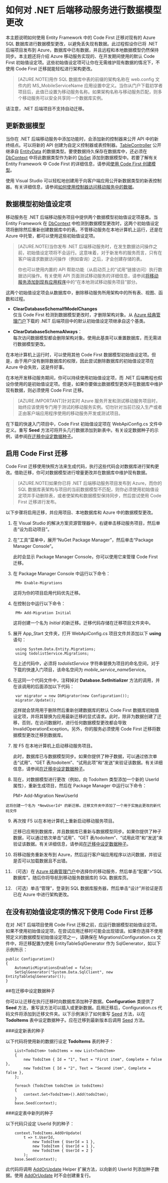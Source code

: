 <properties 
	pageTitle="如何对 .NET 后端移动服务进行数据模型更改" 
	description="本主题介绍数据模型初始值设定项，以及如何在 .NET 后端移动服务进行数据模型更改。" 
	services="mobile-services" 
	documentationCenter="" 
	authors="ggailey777" 
	writer="glenga" 
	manager="dwrede" 
	editor=""/>

<tags 
	ms.service="mobile-services" 
	ms.date="02/07/2016"
	wacn.date="03/28/2016"/>

# 如何对 .NET 后端移动服务进行数据模型更改


本主题说明如何使用 Entity Framework 中的 Code First 迁移对现有的 Azure SQL 数据库进行数据模型更改，以避免丢失现有数据。此过程假设你已将 .NET 后端项目发布到 Azure，数据库中已有数据，并且远程和本地数据模型仍然保持同步。本主题还将介绍 Azure 移动服务实现的、在开发期间使用的默认 Code First 初始值设定项。这些初始值设定项可让你在无需维护现有数据的情况下，不使用 Code First 迁移就能轻松进行架构更改。

>[AZURE.NOTE]用作 SQL 数据库中表的前缀的架构名称在 web.config 文件内的 MS\_MobileServiceName 应用设置中定义。当你从门户下载初学者项目后，此值已设置为移动服务名称。如果架构名称与移动服务匹配，则多个移动服务可以安全共享同一个数据库实例。

请注意，.NET 后端项目不支持自动迁移。

## 更新数据模型

当你在 .NET 后端移动服务中添加功能时，会添加新的控制器来公开 API 中的新终结点。可以将新的 API 创建为自定义控制器或表控制器。[TableController<TEntity>] 公开继承自 [EntityData] 的数据类型。要使数据持久保存在数据库中，还必须在 [DbContext] 中将此数据类型作为新的 [DbSet<T>] 添加到数据模型中。若要了解有关 Entity Framework 中 Code First 的详细信息，请参阅[使用 Code First 创建模型](https://msdn.microsoft.com/zh-cn/data/ee712907#codefirst)。

使用 Visual Studio 可以轻松地创建用于向客户端应用公开新数据类型的新表控制器。有关详细信息，请参阅[如何使用控制器访问移动服务中的数据](https://msdn.microsoft.com/zh-cn/library/windows/apps/xaml/dn614132.aspx)。

## 数据模型初始值设定项

移动服务在 .NET 后端移动服务项目中提供两个数据模型初始值设定项基类。当 Entity Framework 在 [DbContext] 中检测到数据模型更改时，这两个初始值设定项将删除然后重新创建数据库中的表。不管移动服务在本地计算机上运行，还是在 Azure 中托管，都可以使用这些初始值设定项。

>[AZURE.NOTE]当你发布 .NET 后端移动服务时，在发生数据访问操作之前，初始值设定项将不会运行。这意味着，对于新发布的服务而言，只有在客户端请求数据访问操作（例如查询）之后，才会创建存储的表。
>
>你也可以使用内置的 API 帮助功能（从启动页上的“试用”链接访问）执行数据访问操作。有关使用 API 页面测试移动服务的详细信息，请参阅[将移动服务添加到现有应用程序](/documentation/articles/mobile-services-dotnet-backend-windows-universal-dotnet-get-started-data/#test-the-service-locally)中的“在本地测试移动服务项目”部分。

这两个初始值设定项会从数据库中，删除移动服务所用架构中的所有表、视图、函数和过程。

+ **ClearDatabaseSchemaIfModelChanges** <br/>仅当 Code First 检测到数据模型更改时，才删除架构对象。从 [Azure 经典管理门户]下载的 .NET 后端项目中的默认初始值设定项继承自这个基类。
 
+ **ClearDatabaseSchemaAlways**：<br/>每次访问数据模型都会删除架构对象。使用此基类可以重置数据库，而无需进行数据模型更改。

在本地计算机上运行时，可以使用其他 Code First 数据模型初始值设定项。但是，由于用户没有删除数据库的权限，因此尝试删除数据库的初始值设定项在 Azure 中会失败，这是件好事。

在本地开发移动服务期间，你可以持续使用初始值设定项，而 .NET 后端教程也假设你使用的是初始值设定项。但是，如果你要做出数据模型更改并在数据库中维护现有数据，则必须使用 Code First 迁移。

>[AZURE.IMPORTANT]针对实时 Azure 服务开发和测试移动服务项目时，始终应该使用专门用于测试的移动服务实例。切勿针对当前已投入生产或者正由客户端应用程序使用的移动服务开发或测试项目。

在下载的快速入门项目中，Code First 初始值设定项在 WebApiConfig.cs 文件中定义。重写 **Seed** 方法可将开头几行数据添加到新表中。有关设定数据种子的示例，请参阅[在迁移中设定数据种子]。

## <a name="migrations"></a>启用 Code First 迁移

Code First 迁移使用快照方法来生成代码，执行这些代码会对数据库进行架构更改。借助迁移，你可对数据模型进行增量更改并在数据库中维护现有数据。

>[AZURE.NOTE]如果你已将 .NET 后端移动服务项目发布到 Azure，而你的 SQL 数据库表架构与项目的当前数据模型不匹配，则你必须使用初始值设定项并手动删除表，或者使架构和数据模型保持同步，然后尝试使用 Code First 迁移进行发布。

以下步骤将启用迁移，并应用项目、本地数据库和 Azure 中的数据模型更改。

1. 在 Visual Studio 的解决方案资源管理器中，右键单击移动服务项目，然后单击“设为启动项目”。
 
2. 在“工具”菜单中，展开“NuGet Package Manager”，然后单击“Package Manager Console”。

	此时会显示 Package Manager Console，你可以使用它来管理 Code First 迁移。

3. 在 Package Manager Console 中运行以下命令：

		PM> Enable-Migrations

	这将为你的项目启用代码优先迁移。

4. 在控制台中运行以下命令：

		PM> Add-Migration Initial

	这将创建一个名为 *Initial* 的新迁移。迁移代码存储在迁移项目文件夹中。

5. 展开 App\_Start 文件夹，打开 WebApiConfig.cs 项目文件并添加以下 **using** 语句：

		using System.Data.Entity.Migrations;
		using todolistService.Migrations;

	在上述代码中，必须将 _todolistService_ 字符串替换为项目的命名空间，对于下载的快速入门项目，该命名空间为 <em>mobile&#95;service&#95;name</em>Service。
 
6. 在这同一个代码文件中，注释掉对 **Database.SetInitializer** 方法的调用，并在该调用的后面添加以下代码：

        var migrator = new DbMigrator(new Configuration());
        migrator.Update();

	这样就会禁用用于删除然后重新创建数据库的默认 Code First 数据库初始值设定项，并将其替换为应用最新迁移的显式请求。此时，除非为数据创建了迁移，否则，在访问数据时，进行任何数据模型更改都会导致 InvalidOperationException。另外，你的服务必须使用 Code First 迁移将数据模型更改迁移到数据库。

7.  按 F5 在本地计算机上启动移动服务项目。
 
	此时，数据库已与数据模型同步。如果你提供了种子数据，可以通过依次单击“试用”、“GET 表/todoitem”、“试用此项”和“发送”来验证该数据。有关详细信息，请参阅[在迁移中设定数据种子]。

8.   现在，对数据模型进行更改（例如，向 TodoItem 类型添加一个新的 UserId 属性），重新生成项目，然后在 Package Manager 中运行以下命令：

		PM> Add-Migration NewUserId
                                                               
	这将创建一个名为 *NewUserId* 的新迁移。迁移文件夹中添加了一个用于实施此更改的新代码文件

9.  再次按 F5 以在本地计算机上重新启动移动服务项目。

	迁移已应用到数据库，并且数据库已重新与数据模型同步。如果你提供了种子数据，可以通过依次单击“试用”、“GET 表/todoitem”、“试用此项”和“发送”来验证该数据。有关详细信息，请参阅[在迁移中设定数据种子]。

10. 将移动服务重新发布到 Azure，然后运行客户端应用程序以访问数据，并验证是否可以加载数据且不出错。

13. （可选）在 [Azure 经典管理门户]中选择你的移动服务，然后单击“配置”>“SQL 数据库”。随后你将导航到移动服务数据库的 SQL 数据库页。

14. （可选）单击“管理”，登录到 SQL 数据库服务器，然后单击“设计”并验证是否已在 Azure 中进行架构更改。


## 在没有初始值设定项的情况下使用 Code First 迁移
在对 .NET 后端项目使用 Code First 迁移之前，应运行数据模型初始值设定项。如果不使用初始值设定项，在尝试应用迁移时可能会出现错误。如果你选择不使用预定义的数据模型初始值设定项之一，请确保在 Migrations\\Configuration.cs 文件中，将迁移配置为使用 EntityTableSqlGenerator 作为 SqlGenerator，如以下示例所示：

    public Configuration()
    {
        AutomaticMigrationsEnabled = false;
        SetSqlGenerator("System.Data.SqlClient", new EntityTableSqlGenerator());
    }

##<a name="seeding"></a>在迁移中设定数据种子

你可以让迁移在执行迁移时向数据库添加种子数据。**Configuration** 类提供了 **Seed** 方法，重写该方法可以插入或更新数据。启用迁移后，Configuration.cs 代码文件将添加到迁移文件夹。以下示例演示了如何重写 [Seed] 方法，以在 **TodoItems** 表中设定数据种子。应在迁移到最新版本后调用 [Seed] 方法。

###设定新表的种子

以下代码将使用新的数据行设定 **TodoItems** 表的种子：

        List<TodoItem> todoItems = new List<TodoItem>
        {
            new TodoItem { Id = "1", Text = "First item", Complete = false },
            new TodoItem { Id = "2", Text = "Second item", Complete = false },
        };

        foreach (TodoItem todoItem in todoItems)
        {
            context.Set<TodoItem>().Add(todoItem);
        }
        base.Seed(context);

###设定表中新列的种子

以下代码只设定 UserId 列的种子：
 		    
        context.TodoItems.AddOrUpdate(
            t => t.UserId,
                new TodoItem { UserId = 1 },
                new TodoItem { UserId = 1 },
                new TodoItem { UserId = 2 }
            );
        base.Seed(context);

此代码将调用 [AddOrUpdate] Helper 扩展方法，以向新的 UserId 列添加种子数据。使用 [AddOrUpdate] 时不会创建重复行。

<!-- Anchors -->
[Migrations]: #migrations
[在迁移中设定数据种子]: #seeding

<!-- Images -->

[0]: ./media/mobile-services-dotnet-backend-how-to-use-code-first-migrations/navagate-to-sql-database.png
[1]: ./media/mobile-services-dotnet-backend-how-to-use-code-first-migrations/manage-sql-database.png
[2]: ./media/mobile-services-dotnet-backend-how-to-use-code-first-migrations/sql-database-drop-tables.png

<!-- URLs -->
[DropCreateDatabaseIfModelChanges]: http://msdn.microsoft.com/zh-cn/library/gg679604(v=vs.113).aspx
[Seed]: http://msdn.microsoft.com/zh-cn/library/hh829453(v=vs.113).aspx
[Azure 经典管理门户]: https://manage.windowsazure.cn/
[DbContext]: http://msdn.microsoft.com/zh-cn/library/system.data.entity.dbcontext(v=vs.113).aspx
[AddOrUpdate]: http://msdn.microsoft.com/zh-cn/library/system.data.entity.migrations.idbsetextensions.addorupdate(v=vs.103).aspx
[TableController<TEntity>]: https://msdn.microsoft.com/zh-cn/library/azure/dn643359.aspx
[EntityData]: https://msdn.microsoft.com/zh-cn/library/azure/microsoft.windowsazure.mobile.service.entitydata.aspx
[DbSet<T>]: https://msdn.microsoft.com/zh-cn/library/azure/gg696460.aspx

<!---HONumber=Mooncake_0118_2016-->